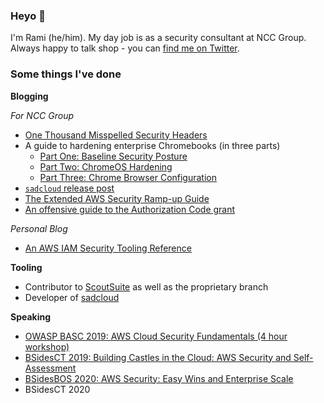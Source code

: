 ### Heyo 👋

I'm Rami (he/him). My day job is as a security consultant at NCC Group. Always happy to talk shop - you can [find me on Twitter](https://twitter.com/ramimacisabird).

### Some things I've done

**Blogging**

*For NCC Group*

* [One Thousand Misspelled Security Headers](https://www.nccgroup.trust/us/about-us/newsroom-and-events/blog/2019/july/misspelled-security-headers/)
* A guide to hardening enterprise Chromebooks (in three parts)
   * [Part One: Baseline Security Posture](https://www.nccgroup.trust/us/about-us/newsroom-and-events/blog/2019/july/chromebooks/)
   * [Part Two: ChromeOS Hardening](https://www.nccgroup.trust/us/about-us/newsroom-and-events/blog/2019/july/chromebooks2/)
   * [Part Three: Chrome Browser Configuration](https://www.nccgroup.trust/us/about-us/newsroom-and-events/blog/2019/july/chromebooks-3/)
* [`sadcloud` release post](https://www.nccgroup.trust/us/about-us/newsroom-and-events/blog/2019/october/sadcloud/)
* [The Extended AWS Security Ramp-up Guide](https://research.nccgroup.com/2020/04/24/the-extended-aws-security-ramp-up-guide/)
* [An offensive guide to the Authorization Code grant](https://research.nccgroup.com/2020/07/07/an-offensive-guide-to-the-authorization-code-grant/)

*Personal Blog*

* [An AWS IAM Security Tooling Reference ](https://ramimac.me/cloudsec/security/aws-iam-tool-reference/) 

**Tooling**

* Contributor to [ScoutSuite](https://github.com/nccgroup/scoutsuite) as well as the proprietary branch
* Developer of [sadcloud](https://github.com/nccgroup/sadcloud)

**Speaking**

* [OWASP BASC 2019: AWS Cloud Security Fundamentals (4 hour workshop)](https://speakerdeck.com/ramimac/aws-cloud-security-fundamentals)
* [BSidesCT 2019: Building Castles in the Cloud: AWS Security and Self-Assessment](https://speakerdeck.com/ramimac/building-castles-in-the-cloud-aws-security-and-self-assessment)
* [BSidesBOS 2020: AWS Security: Easy Wins and Enterprise Scale](https://speakerdeck.com/ramimac/aws-security-easy-wins-and-enterprise-scale)
* BSidesCT 2020


<!--
**ramimac/ramimac** is a ✨ _special_ ✨ repository because its `README.md` (this file) appears on your GitHub profile.

Here are some ideas to get you started:

- 🔭 I’m currently working on ...
- 🌱 I’m currently learning ...
- 👯 I’m looking to collaborate on ...
- 🤔 I’m looking for help with ...
- 💬 Ask me about ...
- 📫 How to reach me: ...
- 😄 Pronouns: ...
- ⚡ Fun fact: ...
-->

